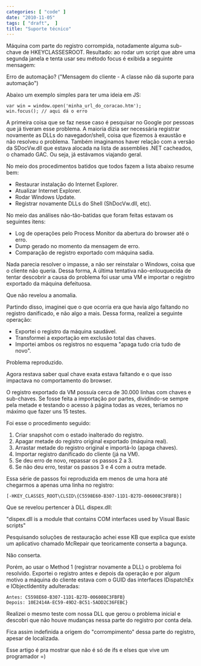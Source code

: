 ```yaml
---
categories: [ "code" ]
date: "2010-11-05"
tags: [ "draft",  ]
title: "Suporte técnico"
---
```

Máquina com parte do registro corrompida, notadamente alguma sub-chave
de HKEYCLASSESROOT. Resultado: ao rodar um script que abre uma segunda
janela e tenta usar seu método focus é exibida a seguinte mensagem:

Erro de automação? ("Mensagem do cliente - A classe não dá suporte
para automação")

Abaixo um exemplo simples para ter uma ideia em JS:
    
    var win = window.open('minha_url_do_coracao.htm');
    win.focus(); // aqui dá o erro

A primeira coisa que se faz nesse caso é pesquisar no Google por pessoas
que já tiveram esse problema. A maioria dizia ser necessária registrar
novamente as DLLs do navegador/shell, coisa que fizemos à exaustão
e não resolveu o problema. Também imaginamos haver relação com a
versão da SDocVw.dll que estava alocada na lista de assemblies .NET
cacheados, o chamado GAC. Ou seja, já estávamos viajando geral.

No meio dos procedimentos batidos que todos fazem a lista abaixo resume
bem:

  * Restaurar instalação do Internet Explorer.
  * Atualizar Internet Explorer.
  * Rodar Windows Update.
  * Registrar novamente DLLs do Shell (ShDocVw.dll, etc).

No meio das análises não-tão-batidas que foram feitas estavam os
seguintes itens:
	
  * Log de operações pelo Process Monitor da abertura do browser até
  o erro.
  * Dump gerado no momento da mensagem de erro.
  * Comparação de registro exportado com máquina sadia.

Nada parecia resolver o impasse, a não ser reinstalar o Windows,
coisa que o cliente não queria. Dessa forma, A última tentativa
não-enlouquecida de tentar descobrir a causa do problema foi usar uma
VM e importar o registro exportado da máquina defeituosa.

Que não revelou a anomalia.

Partindo disso, imaginei que o que ocorria era que havia algo faltando
no registro danificado, e não algo a mais. Dessa forma, realizei a
seguinte operação:
	
  * Exportei o registro da máquina saudável.
  * Transformei a exportação em exclusão total das chaves.
  * Importei ambos os registros no esquema "apaga tudo cria tudo de
  novo".

Problema reproduzido.

Agora restava saber qual chave exata estava faltando e o que isso
impactava no comportamento do browser.

O registro exportado da VM possuía cerca de 30.000 linhas com chaves e
sub-chaves. Se fosse feita a importação por partes, dividindo-se sempre
pela metade e testando o acesso à página todas as vezes, teríamos no
máximo que fazer uns 15 testes.

Foi esse o procedimento seguido:

  1. Criar snapshot com o estado inalterado do registro.
  2. Apagar metade do registro original exportado (máquina real).
  3. Arrastar metade do registro original e importá-lo (apaga chaves).
  4. Importar registro danificado do cliente (já na VM).
  5. Se deu erro de novo, repassar os passos 2 a 3.
  6. Se não deu erro, testar os passos 3 e 4 com a outra metade.

Essa série de passos foi reproduzida em menos de uma hora até chegarmos
a apenas uma linha no registro:

    
    [-HKEY_CLASSES_ROOT\CLSID\{C5598E60-B307-11D1-B27D-006008C3FBFB}]

Que se revelou pertencer à DLL dispex.dll:

"dispex.dll is a module that contains COM interfaces used by Visual
Basic scripts"

Pesquisando soluções de restauração achei esse KB que explica
que existe um aplicativo chamado McRepair que teoricamente conserta a
bagunça.

Não conserta.

Porém, ao usar o Method 1 (registrar novamente a DLL) o problema foi
resolvido. Exportei o registro antes e depois da operação e por algum
motivo a máquina do cliente estava com o GUID das interfaces IDispatchEx
e IObjectIdentity adulteradas:

    Antes: C5598E60-B307-11D1-B27D-006008C3FBFB}
    Depois: 10E2414A-EC59-49D2-BC51-5ADD2C36FEBC}

Realizei o mesmo teste com nossa DLL que gerou o problema inicial e
descobri que não houve mudanças nessa parte do registro por conta dela.

Fica assim indefinida a origem do "corrompimento" dessa parte do registro,
apesar de localizada.

Esse artigo é pra mostrar que não é só de ifs e elses que vive um
programador =)
